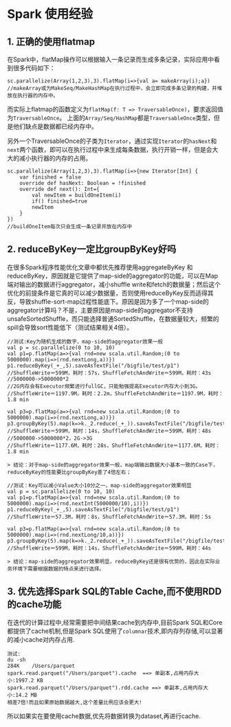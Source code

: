 # Spark 使用经验

## 1. 正确的使用flatmap
在Spark中，flatMap操作可以根据输入一条记录而生成多条记录，实际应用中看到很多代码如下：

	sc.parallelize(Array(1,2,3),3).flatMap(i=>{val a= makeArray(i);a})
	//makeArray或为MakeSeq/MakeHashMap在执行过程中，会立即完成多条记录的构建，并堆放在执行器的内存中。

而实际上flatmap的函数定义为`flatMap(f: T => TraversableOnce)`，要求返回值为`TraversableOnce`。 上面的`Array/Seq/HashMap`都是`TraversableOnce`类型，但是他们缺点是数据都已经内存中。

另外一个TraversableOnce的子类为`Iterator`，通过实现`Iterator`的`hasNext`和`next`两个函数，即可以在执行过程中来生成每条数据，执行开销一样，但是会大大的减小执行器的内存的占用。

	sc.parallelize(Array(1,2,3),3).flatMap(i=>{new Iterator[Int] {
	    var finished = false
		override def hasNext: Boolean = !finished
		override def next(): Int={
			val newItem = buildOneItem(i)
			if() finished=true
			newItem
		}
    })
    //buildOneItem每次只会生成一条记录并放在内存中

## 2. reduceByKey一定比groupByKey好吗
在很多Spark程序性能优化文章中都优先推荐使用aggregateByKey 和reduceByKey，原因就是它提供了map-side的aggregator的功能，可以在Map端对输出的数据进行aggregator，减小shuffle write和fetch的数据量；然后这个优化的前提条件是它真的可以减少数据量，否则使用reduceByKey反而适得其反，导致shuffle-sort-map过程性能底下。原因是因为多了一个map-side的aggregator计算吗？不是，主要原因是map-side的aggregator不支持unsafeSortedShuffle，而只能选择普通SortedShuffle，在数据量较大，频繁的spill会导致sort性能低下（测试结果相关4倍）。

	//测试:Key为随机生成的数字，map-side的aggregator效果一般
	val p = sc.parallelize(0 to 10, 10)
	val p1=p.flatMap(a=>{val rnd=new scala.util.Random;(0 to 5000000).map(i=>(rnd.nextLong,a))})
	p1.reduceByKey(_+_,5).saveAsTextFile("/bigfile/test/p1")
	//ShuffleWrite＝599M，耗时：57s，ShuffleFetchAndWrite＝599M，耗时：43s
	//5000000->5000000*2
	//2G内存会有Executor频繁进行fullGC，只能勉强提高Executor内存大小到3G。
	//ShuffleWrite＝1197.9M，耗时：2.2m，ShuffleFetchAndWrite＝1197.9M，耗时：1.8 min

	val p3=p.flatMap(a=>{val rnd=new scala.util.Random;(0 to 5000000).map(i=>(rnd.nextLong,a))})
	p3.groupByKey(5).map(k=>k._2.reduce(_+_)).saveAsTextFile("/bigfile/test/p1")
	//ShuffleWrite＝599M，耗时：14s，ShuffleFetchAndWrite＝599M，耗时：48s
	//5000000->5000000*2，2G->3G
	//ShuffleWrite＝1177.6M，耗时：28s，ShuffleFetchAndWrite＝1177.6M，耗时：1.8 min

	> 结论：对于map-side的aggregator效果一般，map端输出数据大小基本一致的Case下，reduceByKey的性能要比groupByKey差了4倍左右；

	//测试：Key可以减小Value大小10分之一，map-side的aggregator效果明显
	val p = sc.parallelize(0 to 10, 10)
	val p1=p.flatMap(a=>{val rnd=new scala.util.Random;(0 to 5000000).map(i=>(rnd.nextInt(5000000/10),i))})
	p1.reduceByKey(_+_,5).saveAsTextFile("/bigfile/test/p1")
	//ShuffleWrite＝57.3M，耗时：8s，ShuffleFetchAndWrite＝57.3M，耗时：5s

	val p3=p.flatMap(a=>{val rnd=new scala.util.Random;(0 to 5000000).map(i=>(rnd.nextLong/10,a))})
	p3.groupByKey(5).map(k=>k._2.reduce(_+_)).saveAsTextFile("/bigfile/test/p1")
	//ShuffleWrite＝599M，耗时：14s，ShuffleFetchAndWrite＝599M，耗时：44s

    > 结论：map-side的aggregator效果明显，reduceByKey还是很有优势的，因此在实际业务环境下需要根据数据的特点来进行选择。

## 3. 优先选择Spark SQL的Table Cache,而不使用RDD的cache功能

在迭代的计算过程中,经常需要把中间结果cache到内存中,目前Spark SQL和Core都提供了cache机制,但是Spark SQL使用了`columnar`技术,即内存列存储,可以显著的减小cache对内存占用.

    测试:
    du -sh
    284K	/Users/parquet
    spark.read.parquet("/Users/parquet").cache  ==> 单副本,占用内存大小:1997.2 KB
    spark.read.parquet("/Users/parquet").rdd.cache ==> 单副本,占用内存大小:14.2 MB
    相差7倍!而且如果原始数据越大,这个差量比例应该会更大!

所以如果实在要使用cache数据,优先将数据转换为dataset,再进行cache.
